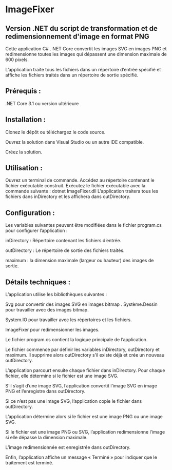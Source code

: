 # ImageFixer

## Version .NET du script de transformation et de redimensionnement d'image en format PNG

Cette application C# . NET Core convertit les images SVG en images PNG et redimensionne toutes les images qui dépassent une dimension maximale de 600 pixels.

L’application traite tous les fichiers dans un répertoire d’entrée spécifié et affiche les fichiers traités dans un répertoire de sortie spécifié.


## Prérequis :
.NET Core 3.1 ou version ultérieure

## Installation :

Clonez le dépôt ou téléchargez le code source.

Ouvrez la solution dans Visual Studio ou un autre IDE compatible.

Créez la solution.


## Utilisation :
Ouvrez un terminal de commande.
Accédez au répertoire contenant le fichier exécutable construit.
Exécutez le fichier exécutable avec la commande suivante : dotnet ImageFixer.dll
L’application traitera tous les fichiers dans inDirectory et les affichera dans outDirectory.

## Configuration :
Les variables suivantes peuvent être modifiées dans le fichier program.cs pour configurer l’application :

inDirectory : Répertoire contenant les fichiers d’entrée.

outDirectory : Le répertoire de sortie des fichiers traités.

maximum : la dimension maximale (largeur ou hauteur) des images de sortie.

## Détails techniques :
L’application utilise les bibliothèques suivantes :

Svg pour convertir des images SVG en images bitmap
.
Système.Dessin pour travailler avec des images bitmap.

System.IO pour travailler avec les répertoires et les fichiers.

ImageFixer pour redimensionner les images.



Le fichier program.cs contient la logique principale de l’application.

Le fichier commence par définir les variables inDirectory, outDirectory et maximum. Il supprime alors outDirectory s’il existe déjà et crée un nouveau outDirectory.

L’application parcourt ensuite chaque fichier dans inDirectory. Pour chaque fichier, elle détermine si le fichier est une image SVG.

S’il s’agit d’une image SVG, l’application convertit l’image SVG en image PNG et l’enregistre dans outDirectory.

Si ce n’est pas une image SVG, l’application copie le fichier dans outDirectory.

L’application détermine alors si le fichier est une image PNG ou une image SVG.

Si le fichier est une image PNG ou SVG, l’application redimensionne l’image si elle dépasse la dimension maximale.

L’image redimensionnée est enregistrée dans outDirectory.


Enfin, l’application affiche un message « Terminé » pour indiquer que le traitement est terminé.


